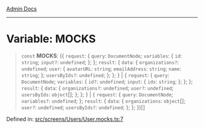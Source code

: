 [Admin Docs](/)

***

# Variable: MOCKS

> `const` **MOCKS**: (\{ `request`: \{ `query`: `DocumentNode`; `variables`: \{ `id`: `string`; `input?`: `undefined`; \}; \}; `result`: \{ `data`: \{ `organizations?`: `undefined`; `user`: \{ `avatarURL`: `string`; `emailAddress`: `string`; `name`: `string`; \}; `usersByIds?`: `undefined`; \}; \}; \} \| \{ `request`: \{ `query`: `DocumentNode`; `variables`: \{ `id?`: `undefined`; `input`: \{ `ids`: `string`; \}; \}; \}; `result`: \{ `data`: \{ `organizations?`: `undefined`; `user?`: `undefined`; `usersByIds`: `object`[]; \}; \}; \} \| \{ `request`: \{ `query`: `DocumentNode`; `variables?`: `undefined`; \}; `result`: \{ `data`: \{ `organizations`: `object`[]; `user?`: `undefined`; `usersByIds?`: `undefined`; \}; \}; \})[]

Defined in: [src/screens/Users/User.mocks.ts:7](https://github.com/PalisadoesFoundation/talawa-admin/blob/main/src/screens/Users/User.mocks.ts#L7)

